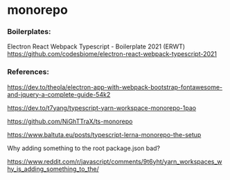 # monorepo

### Boilerplates:

Electron React Webpack Typescript - Boilerplate 2021 (ERWT)
https://github.com/codesbiome/electron-react-webpack-typescript-2021

### References:

https://dev.to/theola/electron-app-with-webpack-bootstrap-fontawesome-and-jquery-a-complete-guide-54k2

https://dev.to/t7yang/typescript-yarn-workspace-monorepo-1pao

https://github.com/NiGhTTraX/ts-monorepo

https://www.baltuta.eu/posts/typescript-lerna-monorepo-the-setup


Why adding something to the root package.json bad?

https://www.reddit.com/r/javascript/comments/9t6yht/yarn_workspaces_why_is_adding_something_to_the/


